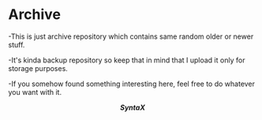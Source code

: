# Archive 


-This is just archive repository which contains same random older or newer stuff.

-It's kinda backup repository so keep that in mind that I upload it only for storage purposes.

-If you somehow found something interesting here, feel free to do whatever you want with it.

<div style="text-align: center"><b><i>SyntaX</i></b></div>


